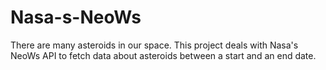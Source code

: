 # Nasa-s-NeoWs
There are many asteroids in our space. This project deals with Nasa's NeoWs API to fetch data about asteroids between a start and an end date.
